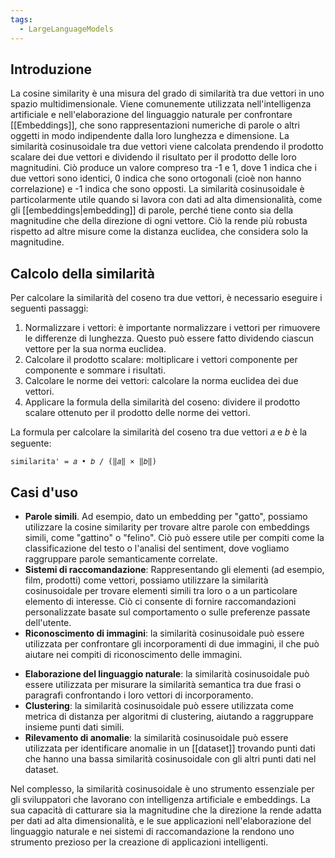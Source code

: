 ```yaml
---
tags:
  - LargeLanguageModels
---
```

## Introduzione
La cosine similarity è una misura del grado di similarità tra due vettori in uno spazio multidimensionale.
Viene comunemente utilizzata nell'intelligenza artificiale e nell'elaborazione del linguaggio naturale per confrontare [[Embeddings]], che sono rappresentazioni numeriche di parole o altri oggetti in modo indipendente dalla loro lunghezza e dimensione.
La similarità cosinusoidale tra due vettori viene calcolata prendendo il prodotto scalare dei due vettori e dividendo il risultato per il prodotto delle loro magnitudini. Ciò produce un valore compreso tra -1 e 1, dove 1 indica che i due vettori sono identici, 0 indica che sono ortogonali (cioè non hanno correlazione) e -1 indica che sono opposti.
La similarità cosinusoidale è particolarmente utile quando si lavora con dati ad alta dimensionalità, come gli [[embeddings|embedding]] di parole, perché tiene conto sia della magnitudine che della direzione di ogni vettore. Ciò la rende più robusta rispetto ad altre misure come la distanza euclidea, che considera solo la magnitudine.

## Calcolo della similarità
Per calcolare la similarità del coseno tra due vettori, è necessario eseguire i seguenti passaggi:
1. Normalizzare i vettori: è importante normalizzare i vettori per rimuovere le differenze di lunghezza. Questo può essere fatto dividendo ciascun vettore per la sua norma euclidea.
2. Calcolare il prodotto scalare: moltiplicare i vettori componente per componente e sommare i risultati.
3. Calcolare le norme dei vettori: calcolare la norma euclidea dei due vettori.
4. Applicare la formula della similarità del coseno: dividere il prodotto scalare ottenuto per il prodotto delle norme dei vettori.

La formula per calcolare la similarità del coseno tra due vettori 𝑎 e 𝑏 è la seguente:
```
similarita' = 𝑎 • 𝑏 / (‖𝑎‖ × ‖𝑏‖)
```

## Casi d'uso

* **Parole simili**. Ad esempio, dato un embedding per "gatto", possiamo utilizzare la cosine similarity per trovare altre parole con embeddings simili, come "gattino" o "felino". Ciò può essere utile per compiti come la classificazione del testo o l'analisi del sentiment, dove vogliamo raggruppare parole semanticamente correlate.
* **Sistemi di raccomandazione**: Rappresentando gli elementi (ad esempio, film, prodotti) come vettori, possiamo utilizzare la similarità cosinusoidale per trovare elementi simili tra loro o a un particolare elemento di interesse. Ciò ci consente di fornire raccomandazioni personalizzate basate sul comportamento o sulle preferenze passate dell'utente.
* **Riconoscimento di immagini**: la similarità cosinusoidale può essere utilizzata per confrontare gli incorporamenti di due immagini, il che può aiutare nei compiti di riconoscimento delle immagini.  
- **Elaborazione del linguaggio naturale**: la similarità cosinusoidale può essere utilizzata per misurare la similarità semantica tra due frasi o paragrafi confrontando i loro vettori di incorporamento.    
- **Clustering**: la similarità cosinusoidale può essere utilizzata come metrica di distanza per algoritmi di clustering, aiutando a raggruppare insieme punti dati simili.    
- **Rilevamento di anomalie**: la similarità cosinusoidale può essere utilizzata per identificare anomalie in un [[dataset]] trovando punti dati che hanno una bassa similarità cosinusoidale con gli altri punti dati nel dataset.

Nel complesso, la similarità cosinusoidale è uno strumento essenziale per gli sviluppatori che lavorano con intelligenza artificiale e embeddings. La sua capacità di catturare sia la magnitudine che la direzione la rende adatta per dati ad alta dimensionalità, e le sue applicazioni nell'elaborazione del linguaggio naturale e nei sistemi di raccomandazione la rendono uno strumento prezioso per la creazione di applicazioni intelligenti.
